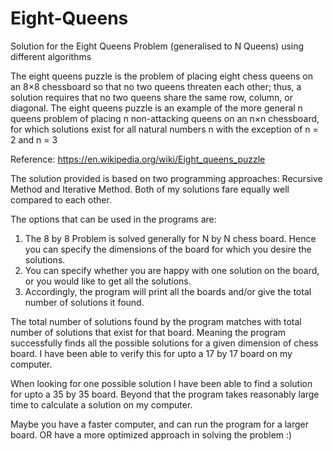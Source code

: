 # Eight-Queens
Solution for the Eight Queens Problem (generalised to N Queens) using different algorithms


The eight queens puzzle is the problem of placing eight chess queens on an 8×8 chessboard so that no two queens threaten each other; thus, a solution requires that no two queens share the same row, column, or diagonal. The eight queens puzzle is an example of the more general n queens problem of placing n non-attacking queens on an n×n chessboard, for which solutions exist for all natural numbers n with the exception of n = 2 and n = 3

Reference: https://en.wikipedia.org/wiki/Eight_queens_puzzle

The solution provided is based on two programming approaches: Recursive Method and Iterative Method.
Both of my solutions fare equally well compared to each other.

The options that can be used in the programs are:

1. The 8 by 8 Problem is solved generally for N by N chess board. Hence you can specify the dimensions of the board for which you desire the solutions.
2. You can specify whether you are happy with one solution on the board, or you would like to get all the solutions.
3. Accordingly, the program will print all the boards and/or give the total number of solutions it found.

The total number of solutions found by the program matches with total number of solutions that exist for that board. Meaning the program successfully finds all the possible solutions for a given dimension of chess board. I have been able to verify this for upto a 17 by 17 board on my computer.

When looking for one possible solution I have been able to find a solution for upto a 35 by 35 board. Beyond that the program takes reasonably large time to calculate a solution on my computer. 

Maybe you have a faster computer, and can run the program for a larger board. OR have a more optimized approach in solving the problem :)


